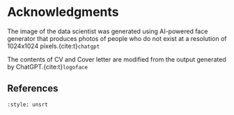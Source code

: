# Acknowledgments

The image of the data scientist was generated using AI-powered face generator that produces photos of people who do not exist at a resolution of 1024x1024 pixels.{cite:t}`chatgpt`

The contents of CV and Cover letter are modified from the output generated by ChatGPT.{cite:t}`logoface`

## References

```{bibliography}
:style: unsrt
```

